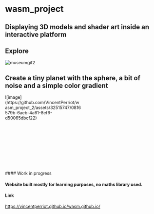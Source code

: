 # wasm_project

## Displaying 3D models and shader art inside an interactive platform

## Explore
![museumgif2](https://github.com/VincentPerriot/wasm_project_2/assets/32515747/ff158e19-ecf1-462e-a173-36d394726ab2)

## Create a tiny planet with the sphere, a bit of noise and a simple color gradient
<div style="width:250px ; height:250px">
![image](https://github.com/VincentPerriot/wasm_project_2/assets/32515747/0816579b-6aeb-4a61-8ef6-d50065dbcf22)
</div>
#### Work in progress

#### Website built mostly for learning purposes, no maths library used.

#### Link
https://vincentperriot.github.io/wasm.github.io/

